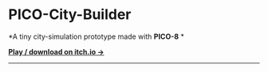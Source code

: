 
# PICO-City-Builder

*A tiny city-simulation prototype made with **PICO-8** *

[**Play / download on itch.io →**](https://sgradegames.itch.io/pico-city-builder)

---
